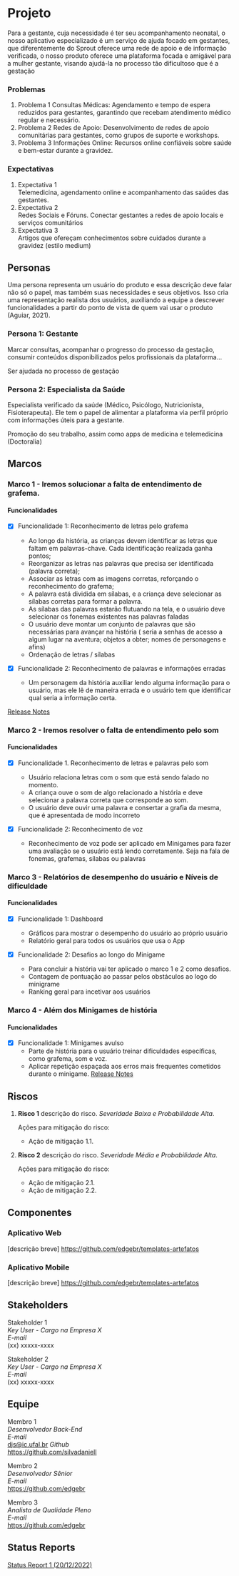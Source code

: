 # Projeto

Para a gestante, cuja necessidade é ter seu acompanhamento neonatal, o nosso aplicativo especializado é um serviço de ajuda focado em gestantes, que diferentemente do Sprout oferece uma rede de apoio e de informação verificada, o nosso produto oferece uma plataforma focada e amigável para a mulher gestante, visando ajudá-la no processo tão dificultoso que é a gestação

### Problemas

1) Problema 1
   Consultas Médicas: Agendamento e tempo de espera reduzidos para gestantes, garantindo que recebam atendimento médico regular e necessário.
2) Problema 2
   Redes de Apoio: Desenvolvimento de redes de apoio comunitárias para gestantes, como grupos de suporte e workshops.
3) Problema 3
   Informações Online: Recursos online confiáveis sobre saúde e bem-estar durante a gravidez.

### Expectativas

1) Expectativa 1  
   Telemedicina, agendamento online e acompanhamento das saúdes das gestantes.  
2) Expectativa 2  
   Redes Sociais e Fóruns. Conectar gestantes a redes de apoio locais e serviços comunitários
3) Expectativa 3  
   Artigos que ofereçam conhecimentos sobre cuidados durante a gravidez (estilo medium)  

## Personas

Uma persona representa um usuário do produto e essa descrição deve falar não só o papel, mas também suas necessidades e seus objetivos. Isso cria uma representação realista dos usuários, auxiliando a equipe a descrever funcionalidades a partir do ponto de vista de quem vai usar o produto (Aguiar, 2021).

### Persona 1: Gestante

Marcar consultas, acompanhar o progresso do processo da gestação, consumir conteúdos disponibilizados pelos profissionais da plataforma...  

Ser ajudada no processo de gestação  

### Persona 2: Especialista da Saúde

Especialista verificado da saúde (Médico, Psicólogo, Nutricionista, Fisioterapeuta). Ele tem o papel de alimentar a plataforma via perfil próprio com informações úteis para a gestante.

Promoção do seu trabalho, assim como apps de medicina e telemedicina (Doctoralia)

## Marcos

<!-- Devemos entregar **pequenas versões frequentes**. A equipe deve definir os marcos do projeto (*milestones)*, definindo os prazos de entrega e quais funcionalidades serão implementados até o final de cada marco. No final de cada marco devemos distribuir uma nova versão do produto, pronta para produção.

Podemos pensar nessas pequenas versões como MVPs (do inglês, *minimum viable product*). MVP é a versão mais simples de um produto que pode ser disponibilizada para a validação de um pequeno conjunto de hipóteses sobre o negócio. Após ser **construído,** o MVP é colocado à prova. Com isso, teremos dados que possibilitam **medir** o seu uso e, portanto, gerar o **aprendizado** desejado (Caroli, 2018). -->

### Marco 1 - Iremos solucionar a falta de entendimento de grafema.

<!-- Acreditamos que esse `Marco 1` vai conseguir `resultado esperado`. Saberemos que isso aconteceu com base em `métricas para validar a hipótese do negócio`. -->

#### Funcionalidades

- [x] Funcionalidade 1: Reconhecimento de letras pelo grafema
   - Ao longo da história, as crianças devem identificar as letras que faltam em palavras-chave. Cada identificação realizada ganha pontos;
   - Reorganizar as letras nas palavras que precisa ser identificada (palavra correta);
   - Associar as letras com as imagens corretas, reforçando o reconhecimento do grafema;
   - A palavra está dividida em sílabas, e a criança deve selecionar as sílabas corretas para formar a palavra.
   - As sílabas das palavras estarão flutuando na tela, e o usuário deve selecionar os fonemas existentes nas palavras faladas
   - O usuário deve montar um conjunto de palavras que são necessárias para avançar na história ( seria a senhas de acesso a algum lugar na aventura; objetos a obter; nomes de personagens e afins)
   - Ordenação de letras / sílabas
     
- [x] Funcionalidade 2: Reconhecimento de palavras e informações erradas 
   - Um personagem da história auxiliar lendo alguma informação para o usuário, mas ele lê de maneira errada e o usuário tem que identificar qual
  seria a informação certa. 


[Release Notes ](release_notes_1.md)

### Marco 2 - Iremos resolver o falta de entendimento pelo som

<!-- Acreditamos que esse `Marco 1` vai conseguir `resultado esperado`. Saberemos que isso aconteceu com base em `métricas para validar a hipótese do negócio`. -->

#### Funcionalidades 

- [x] Funcionalidade 1. Reconhecimento de letras  e  palavras pelo som
   - Usuário relaciona letras com o som que está sendo falado no momento.
   - A criança ouve o som de algo relacionado a história e deve selecionar a palavra correta que corresponde ao som.
   - O usuário deve ouvir uma palavra e consertar a grafia da mesma, que é apresentada de modo incorreto
     
- [x] Funcionalidade 2: Reconhecimento de voz
   - Reconhecimento de voz pode ser aplicado em Minigames para fazer uma avaliação se o usuário está lendo corretamente. Seja na fala de fonemas, grafemas, sílabas ou palavras

### Marco 3 - Relatórios de desempenho do usuário e Níveis de dificuldade


<!-- Acreditamos que esse `Marco 1` vai conseguir `resultado esperado`. Saberemos que isso aconteceu com base em `métricas para validar a hipótese do negócio`. -->

#### Funcionalidades 

- [x] Funcionalidade 1: Dashboard
   - Gráficos para mostrar o desempenho do usuário ao próprio usuário 
   - Relatório geral para todos os usuários que usa o App
     
- [x] Funcionalidade 2: Desafios ao longo do Minigame
   - Para concluir a história vai ter aplicado o marco 1 e 2 como desafios.
   - Contagem de pontuação ao passar pelos obstáculos ao logo do minigrame 
   - Ranking geral para incetivar aos usuários
     
### Marco 4 - Além dos Minigames de história

<!-- Acreditamos que esse `Marco 1` vai conseguir `resultado esperado`. Saberemos que isso aconteceu com base em `métricas para validar a hipótese do negócio`. -->

#### Funcionalidades 

- [x] Funcionalidade 1: Minigames avulso
   - Parte de história para o usuário treinar dificuldades específicas, como grafema, som e voz. 
   - Aplicar repetição espaçada aos erros mais frequentes cometidos durante o minigame.
[Release Notes ](release_notes_1.md)


## Riscos

1. **Risco 1** descrição do risco. *Severidade Baixa e Probabilidade Alta*.

   Ações para mitigação do risco:

   * Ação de mitigação 1.1.

2. **Risco 2** descrição do risco. *Severidade Média e Probabilidade Alta*.

   Ações para mitigação do risco:

   * Ação de mitigação 2.1.
   * Ação de mitigação 2.2.

## Componentes

### Aplicativo Web 
[descrição breve]
https://github.com/edgebr/templates-artefatos

### Aplicativo Mobile
[descrição breve]
https://github.com/edgebr/templates-artefatos


## Stakeholders

Stakeholder 1 <br />
*Key User - Cargo na Empresa X* <br />
*E-mail* <br />
(xx) xxxxx-xxxx

Stakeholder 2 <br />
*Key User - Cargo na Empresa X* <br />
*E-mail* <br />
(xx) xxxxx-xxxx

## Equipe

Membro 1 <br />
*Desenvolvedor Back-End* <br />
*E-mail* <br />
djs@ic.ufal.br
*Github* <br />
https://github.com/silvadaniell

Membro 2 <br />
*Desenvolvedor Sênior* <br />
*E-mail* <br />
https://github.com/edgebr

Membro 3 <br />
*Analista de Qualidade Pleno* <br />
*E-mail* <br />
https://github.com/edgebr

## Status Reports

[Status Report 1 (20/12/2022)](status_report_1.md)
